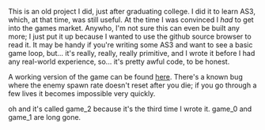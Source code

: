 This is an old project I did, just after graduating college.  I did it to learn
AS3, which, at that time, was still useful.  At the time I was convinced I
*had* to get into the games market.  Anywho, I'm not sure this can even be
built any more; I just put it up because I wanted to use the github source
browser to read it.  It may be handy if you're writing some AS3 and want to see
a basic game loop, but... it's really, really, really primitive, and I wrote it
before I had any real-world experience, so... it's pretty awful code, to be
honest.

A working version of the game can be found
[here](http://jordanorelli.com/media/flash/game_2.swf).  There's a known bug
where the enemy spawn rate doesn't reset after you die; if you go through a few
lives it becomes impossible very quickly.

oh and it's called game\_2 because it's the third time I wrote it.  game\_0 and
game\_1 are long gone.
